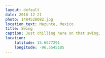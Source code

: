 ```yaml
---
layout: default
date: 2016-12-21
photo: 1484528082.jpg
location_text: Mazunte, Mexico
title: Swing
caption: Just chilling here on that swing.
location:
    latitude: 15.6677291
    longitude: -96.5545185
---
```

